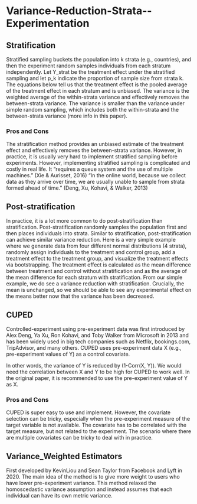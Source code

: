 # Variance-Reduction-Strata--Experimentation

## Stratification

Stratified sampling buckets the population into k strata (e.g., countries), and then the experiment random samples individuals from each stratum independently. Let Y_strat be the treatment effect under the stratified sampling and let p_k indicate the proportion of sample size from strata k. The equations below tell us that the treatment effect is the pooled average of the treatment effect in each stratum and is unbiased. The variance is the weighted average of the within-strata variance and effectively removes the between-strata variance. The variance is smaller than the variance under simple random sampling, which includes both the within-strata and the between-strata variance (more info in this paper).

### Pros and Cons
The stratification method provides an unbiased estimate of the treatment effect and effectively removes the between-strata variance. However, in practice, it is usually very hard to implement stratified sampling before experiments. However, implementing stratified sampling is complicated and costly in real life. It “requires a queue system and the use of multiple machines.” (Xie & Aurisset, 2016)
“In the online world, because we collect data as they arrive over time, we are usually unable to sample from strata formed ahead of time.” (Deng, Xu, Kohavi, & Walker, 2013)


## Post-stratification

In practice, it is a lot more common to do post-stratification than stratification. Post-stratification randomly samples the population first and then places individuals into strata. Similar to stratification, post-stratification can achieve similar variance reduction.
Here is a very simple example where we generate data from four different normal distributions (4 strata), randomly assign individuals to the treatment and control group, add a treatment effect to the treatment group, and visualize the treatment effects via bootstrapping. The treatment effect is calculated as the mean difference between treatment and control without stratification and as the average of the mean difference for each stratum with stratification. From our simple example, we do see a variance reduction with stratification. Crucially, the mean is unchanged, so we should be able to see any experimental effect on the means better now that the variance has been decreased.


## CUPED
Controlled-experiment using pre-experiment data was first introduced by Alex Deng, Ya Xu, Ron Kohavi, and Toby Walker from Microsoft in 2013 and has been widely used in big tech companies such as Netflix, bookings.com, TripAdvisor, and many others. CUPED uses pre-experiment data X (e.g., pre-experiment values of Y) as a control covariate.

In other words, the variance of Y is reduced by (1-Corr(X, Y)). We would need the correlation between X and Y to be high for CUPED to work well. In the original paper, it is recommended to use the pre-experiment value of Y as X.

### Pros and Cons
CUPED is super easy to use and implement. However, the covariate selection can be tricky, especially when the pre-experiment measure of the target variable is not available. The covariate has to be correlated with the target measure, but not related to the experiment. The scenario where there are multiple covariates can be tricky to deal with in practice.


## Variance_Weighted Estimators
First developed by KevinLiou and Sean Taylor from Facebook and Lyft in 2020. The main idea of the method is to give more weight to users who have lower pre-experiment variance. This method relaxed the homoscedastic variance assumption and instead assumes that each individual can have its own metric variance. 

